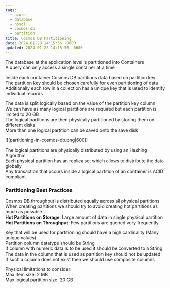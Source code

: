 ```yaml
---
tags:
  - azure
  - database
  - nosql
  - cosmos-db
  - partition
title: Cosmos DB Partitioning
date: 2024-01-28 14:15:56 -0600
updated: 2024-01-28 14:15:56 -0600
---
```


The database at the application level is partitioned into Containers  
A query can only access a single container at a time

Inside each container Cosmos DB partitions data based on partition key  
The partition key should be chosen carefully for even partitioning of data  
Additionally each row in a collection has a unique key that is used to identify individual records

The data is split logically based on the value of the partition key column  
We can have as many logical partitions are required but each partition is limited to 20 GB  
The logical partitions are then physically partitioned by storing them on different disks  
More than one logical partition can be saved onto the save disk  

![[partitioning-in-cosmos-db.png|600]]

The logical partitions are physically distributed by using an Hashing Algorithm  
Each physical partition has an replica set which allows to distribute the data globally  
Any transaction that occurs inside a logical partition of an container is ACID compliant

### Partitioning Best Practices

Cosmos DB throughput is distributed equally across all physical partitions  
When creating partitions we should try to avoid creating hot partitions as much as possible  
**Hot Partitions on Storage**: Large amount of data in single physical partition  
**Hot Partitions on Throughput**: Few partitions are queried very frequently

Key that will be used for partitioning should have a high cardinality (Many unique values)  
Partition column datatype should be String  
If column with numeric data is to be used it should be converted to a String  
The data in the column that is used as partition key should not be updated  
If such a column does not exist then we should use composite columns  

Physical limitations to consider:  
Max Item size: 2 MB  
Max logical partition size: 20 GB
